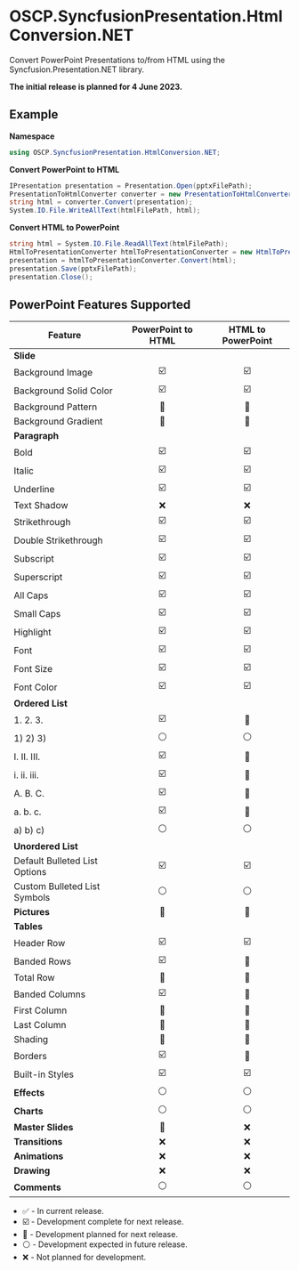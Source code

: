 # OSCP.SyncfusionPresentation.HtmlConversion.NET
Convert PowerPoint Presentations to/from HTML using the Syncfusion.Presentation.NET library. 

**The initial release is planned for 4 June 2023.**

Example
---
**Namespace**
```csharp
using OSCP.SyncfusionPresentation.HtmlConversion.NET;
```

**Convert PowerPoint to HTML**
```csharp
IPresentation presentation = Presentation.Open(pptxFilePath);
PresentationToHtmlConverter converter = new PresentationToHtmlConverter();
string html = converter.Convert(presentation);
System.IO.File.WriteAllText(htmlFilePath, html);
```

**Convert HTML to PowerPoint**
```csharp
string html = System.IO.File.ReadAllText(htmlFilePath);
HtmlToPresentationConverter htmlToPresentationConverter = new HtmlToPresentationConverter();
presentation = htmlToPresentationConverter.Convert(html);
presentation.Save(pptxFilePath);
presentation.Close();
```

PowerPoint Features Supported
---
| Feature | PowerPoint to HTML | HTML to PowerPoint |
|---------|:------------------:|:------------------:|
| **Slide** |
| Background Image | :ballot_box_with_check: | :ballot_box_with_check: |
| Background Solid Color | :ballot_box_with_check: | :ballot_box_with_check: |
| Background Pattern | :large_blue_diamond: | :large_blue_diamond: |
| Background Gradient | :large_blue_diamond: | :large_blue_diamond: |
| **Paragraph** |
| Bold | :ballot_box_with_check: | :ballot_box_with_check: |
| Italic | :ballot_box_with_check: | :ballot_box_with_check: |
| Underline | :ballot_box_with_check: | :ballot_box_with_check: |
| Text Shadow | :x: | :x: |
| Strikethrough | :ballot_box_with_check: | :ballot_box_with_check: |
| Double Strikethrough | :ballot_box_with_check: | :ballot_box_with_check: |
| Subscript | :ballot_box_with_check: | :ballot_box_with_check: |
| Superscript | :ballot_box_with_check: | :ballot_box_with_check: |
| All Caps | :ballot_box_with_check: | :ballot_box_with_check: |
| Small Caps | :ballot_box_with_check: | :ballot_box_with_check: |
| Highlight | :ballot_box_with_check: | :ballot_box_with_check: |
| Font | :ballot_box_with_check: | :ballot_box_with_check: |
| Font Size | :ballot_box_with_check: | :ballot_box_with_check: |
| Font Color | :ballot_box_with_check: | :ballot_box_with_check: |
| **Ordered List** |
| 1. 2. 3. | :ballot_box_with_check: | :large_blue_diamond: |
| 1) 2) 3) | :white_circle: | :white_circle: |
| I. II. III. | :ballot_box_with_check: | :large_blue_diamond: |
| i. ii. iii. | :ballot_box_with_check: | :large_blue_diamond: |
| A. B. C. | :ballot_box_with_check: | :large_blue_diamond: |
| a. b. c. | :ballot_box_with_check: | :large_blue_diamond: |
| a) b) c) | :white_circle: | :white_circle: |
| **Unordered List** |
| Default Bulleted List Options | :ballot_box_with_check: | :ballot_box_with_check: |
| Custom Bulleted List Symbols | :white_circle: | :white_circle: |
| **Pictures** | :large_blue_diamond: | :large_blue_diamond: |
| **Tables** | | |
| Header Row | :ballot_box_with_check: | :ballot_box_with_check: |
| Banded Rows | :ballot_box_with_check: | :large_blue_diamond: |
| Total Row | :large_blue_diamond: | :large_blue_diamond: |
| Banded Columns | :ballot_box_with_check: | :large_blue_diamond: |
| First Column | :large_blue_diamond: | :large_blue_diamond: |
| Last Column | :large_blue_diamond: | :large_blue_diamond: |
| Shading | :large_blue_diamond: | :large_blue_diamond: |
| Borders | :ballot_box_with_check: | :large_blue_diamond: |
| Built-in Styles | :ballot_box_with_check: | :ballot_box_with_check: |
| **Effects** | :white_circle: | :white_circle: |
| **Charts** | :white_circle: | :white_circle: |
| **Master Slides** | :large_blue_diamond: | :x: |
| **Transitions** | :x: | :x: |
| **Animations** | :x: | :x: |
| **Drawing** | :x: | :x: |
| **Comments** | :white_circle: | :white_circle: |

- :white_check_mark: - In current release.
- :ballot_box_with_check: - Development complete for next release.
- :large_blue_diamond: - Development planned for next release.
- :white_circle: - Development expected in future release.
- :x: - Not planned for development.
